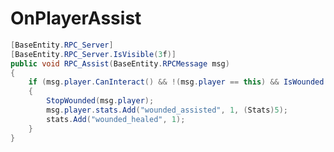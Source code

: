 <Badge type="danger" text="Carbon Compatible"/><Badge type="warning" text="Oxide Compatible"/>
# OnPlayerAssist
```csharp
[BaseEntity.RPC_Server]
[BaseEntity.RPC_Server.IsVisible(3f)]
public void RPC_Assist(BaseEntity.RPCMessage msg)
{
	if (msg.player.CanInteract() && !(msg.player == this) && IsWounded())
	{
		StopWounded(msg.player);
		msg.player.stats.Add("wounded_assisted", 1, (Stats)5);
		stats.Add("wounded_healed", 1);
	}
}

```
